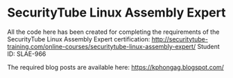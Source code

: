 # SecurityTube Linux Assembly Expert

All the code here has been created for completing the requirements of the SecurityTube Linux Assembly Expert certification: 
http://securitytube-training.com/online-courses/securitytube-linux-assembly-expert/ 
Student ID: SLAE-966 

The required blog posts are available here:
https://kphongag.blogspot.com/
